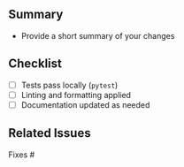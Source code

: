## Summary
- Provide a short summary of your changes

## Checklist
- [ ] Tests pass locally (`pytest`)
- [ ] Linting and formatting applied
- [ ] Documentation updated as needed

## Related Issues
Fixes #
